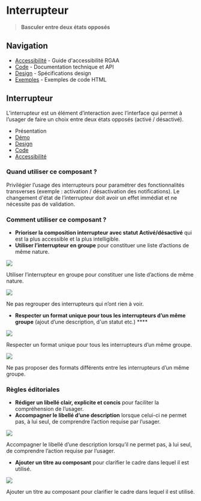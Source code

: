 # Interrupteur

> **Basculer entre deux états opposés**

## Navigation

- [Accessibilité](./accessibilite.md) - Guide d'accessibilité RGAA
- [Code](./code.md) - Documentation technique et API
- [Design](./design.md) - Spécifications design
- [Exemples](./examples/) - Exemples de code HTML

## Interrupteur

L’interrupteur est un élément d’interaction avec l’interface qui permet à l’usager de faire un choix entre deux états opposés (activé / désactivé).


- Présentation
- [Démo](./demo/index.md)
- [Design](./design/index.md)
- [Code](./code/index.md)
- [Accessibilité](./accessibility/index.md)



### Quand utiliser ce composant ?

Privilégier l’usage des interrupteurs pour paramétrer des fonctionnalités transverses (exemple : activation / désactivation des notifications). Le changement d'état de l’interrupteur doit avoir un effet immédiat et ne nécessite pas de validation.

### Comment utiliser ce composant ?

- **Prioriser la composition interrupteur avec statut Activé/désactivé** qui est la plus accessible et la plus intelligible.
- **Utiliser l’interrupteur en groupe** pour constituer une liste d’actions de même nature.



![](./assets/_asset/use/do-1.png)

Utiliser l’interrupteur en groupe pour constituer une liste d’actions de même nature.



![](./assets/_asset/use/dont-1.png)

Ne pas regrouper des interrupteurs qui n’ont rien à voir.



- **Respecter un format unique pour tous les interrupteurs d’un même groupe** (ajout d’une description, d'un statut etc.) ****



![](./assets/_asset/use/do-2.png)

Respecter un format unique pour tous les interrupteurs d’un même groupe.



![](./assets/_asset/use/dont-2.png)

Ne pas proposer des formats différents entre les interrupteurs d’un même groupe.



### Règles éditoriales

- **Rédiger un libellé clair, explicite et concis** pour faciliter la compréhension de l’usager.
- **Accompagner le libellé d’une description** lorsque celui-ci ne permet pas, à lui seul, de comprendre l’action requise par l’usager.



![](./assets/_asset/edit/do-1.png)

Accompagner le libellé d’une description lorsqu’il ne permet pas, à lui seul, de comprendre l’action requise par l’usager.



- **Ajouter un titre au composant** pour clarifier le cadre dans lequel il est utilisé.



![](./assets/_asset/edit/do-2.png)

Ajouter un titre au composant pour clarifier le cadre dans lequel il est utilisé.


